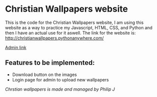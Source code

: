 # Christian Wallpapers website
This is the code for the Christian Wallpapers website, I am using this website as a way to practice my Javascript, HTML, CSS, and Python and then I have an actual use for it aswell.
The link for the website is: http://christianwallpapers.pythonanywhere.com/

[Admin link](https://www.pythonanywhere.com/user/ChristianWallpapers/webapps/#tab_id_christianwallpapers_pythonanywhere_com)

## Features to be implemented:
- Download button on the images
- Login page for admin to upload new wallpapers


*Chrstian wallpapers is made and managed by Philip J*
